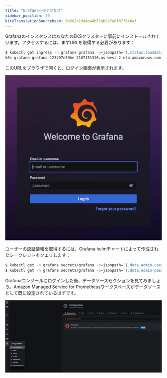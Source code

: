 ```yaml
---
title: "Grafanaへのアクセス"
sidebar_position: 30
kiteTranslationSourceHash: 9a3d2a1dd4e44b52ab2e7a8fb7f846af
---
```


GrafanaのインスタンスはあなたのEKSクラスターに事前にインストールされています。アクセスするには、まずURLを取得する必要があります：

```bash hook=check-grafana
$ kubectl get ingress -n grafana grafana -o=jsonpath='{.status.loadBalancer.ingress[0].hostname}{"\n"}'
k8s-grafana-grafana-123497e39be-2107151316.us-west-2.elb.amazonaws.com
```

このURLをブラウザで開くと、ログイン画面が表示されます。

![Grafanaダッシュボード](./assets/grafana-login.webp)

ユーザーの認証情報を取得するには、Grafana helmチャートによって作成されたシークレットをクエリします：

```bash
$ kubectl get -n grafana secrets/grafana -o=jsonpath='{.data.admin-user}' | base64 -d; printf "\n"
$ kubectl get -n grafana secrets/grafana -o=jsonpath='{.data.admin-password}' | base64 -d; printf "\n"
```

Grafanaコンソールにログインした後、データソースセクションを見てみましょう。Amazon Managed Service for Prometheusワークスペースがデータソースとして既に設定されているはずです。

![Amazon Managed Service for Prometheusデータソース](./assets/datasource.webp)

